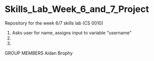 # Skills_Lab_Week_6_and_7_Project
Repository for the week 6/7 skills lab (CS 0010)
1. Asks user for name, assigns input to variable "username"
2.
3.

GROUP MEMBERS
Aidan Brophy
